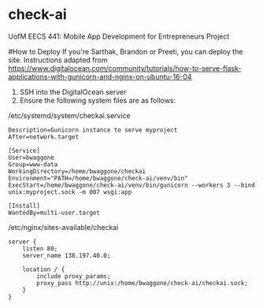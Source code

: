 # check-ai
UofM EECS 441: Mobile App Development for Entrepreneurs Project


#How to Deploy
If you're Sarthak, Brandon or Preeti, you can deploy the site. Instructions adapted from https://www.digitalocean.com/community/tutorials/how-to-serve-flask-applications-with-gunicorn-and-nginx-on-ubuntu-16-04

1. SSH into the DigitalOcean server
2. Ensure the following system files are as follows:


/etc/systemd/system/checkai.service

```[Unit]
Description=Gunicorn instance to serve myproject
After=network.target

[Service]
User=bwaggone
Group=www-data
WorkingDirectory=/home/bwaggone/checkai
Environment="PATH=/home/bwaggone/check-ai/venv/bin"
ExecStart=/home/bwaggone/check-ai/venv/bin/gunicorn --workers 3 --bind unix:myproject.sock -m 007 wsgi:app

[Install]
WantedBy=multi-user.target
```

/etc/nginx/sites-available/checkai
```
server {
    listen 80;
    server_name 138.197.40.0;

    location / {
        include proxy_params;
        proxy_pass http://unix:/home/bwaggone/check-ai/checkai.sock;
    }
}
```
